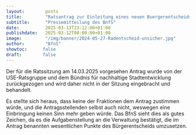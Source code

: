 ```yaml
---
layout:        posts
title:         "Ratsantrag zur Einleitung eines neuen Buergerentscheids zurueckgezogen"
subtitle:      "Pressemitteilung des BnfS"
date:          2025-03-13T23:12:00+01:00
publishdate:   2025-03-12T00:00:00+01:00
image:         "/img/banner/2024-05-27-Radentscheid-unsicher.jpg"
author:        "BfnS"
showtoc:      false
draft:        false
---
```


Der für die Ratssitzung am 14.03.2025 vorgesehen Antrag wurde von der USE-Ratsgruppe und dem Bündnis für nachhaltige Stadtentwicklung zurückgezogen und wird daher nicht in der Sitzung eingebracht und behandelt.

Es stellte sich heraus, dass keine der Fraktionen dem Antrag zustimmen würde, und die Antragsstellenden selbst auch nicht, weswegen eine Einbringung keinen Sinn mehr geben würde. Das BfnS sieht dies als gutes Zeichen, da es die Aufgabenstellung an die Verwaltung bestätigt, die im Antrag benannten wesentlichen Punkte des Bürgerentscheids umzusetzen. 



